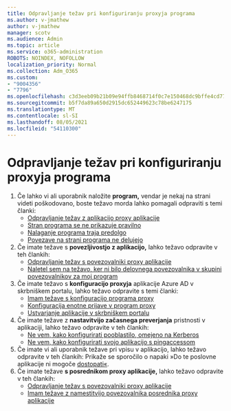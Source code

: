 ```yaml
---
title: Odpravljanje težav pri konfiguriranju proxyja programa
ms.author: v-jmathew
author: v-jmathew
manager: scotv
ms.audience: Admin
ms.topic: article
ms.service: o365-administration
ROBOTS: NOINDEX, NOFOLLOW
localization_priority: Normal
ms.collection: Adm_O365
ms.custom:
- "9004356"
- "7796"
ms.openlocfilehash: c3d3eeb09b21b09e94ffb8468714f0c7e150468dc9bffe4cd7745fb5d7237908
ms.sourcegitcommit: b5f7da89a650d2915dc652449623c78be6247175
ms.translationtype: MT
ms.contentlocale: sl-SI
ms.lasthandoff: 08/05/2021
ms.locfileid: "54110300"
---
```

# <a name="resolve-problems-when-configuring-the-app-proxy"></a>Odpravljanje težav pri konfiguriranju proxyja programa

1. Če lahko vi ali uporabnik naložite **program,** vendar je nekaj na strani videti poškodovano, boste težavo morda lahko pomagali odpraviti s temi članki:
    - [Odpravljanje težav z aplikacijo proxy aplikacije](https://docs.microsoft.com/azure/active-directory/manage-apps/application-proxy-debug-apps)
    - [Stran programa se ne prikazuje pravilno](https://docs.microsoft.com/azure/active-directory/application-proxy-page-appearance-broken-problem)
    - [Nalaganje programa traja predolgo](https://docs.microsoft.com/azure/active-directory/application-proxy-page-load-speed-problem)
    - [Povezave na strani programa ne delujejo](https://docs.microsoft.com/azure/active-directory/application-proxy-page-links-broken-problem)
2. Če imate težave s **povezljivostjo z aplikacijo,** lahko težavo odpravite v teh člankih:
    - [Odpravljanje težav s povezovalniki proxy aplikacije](https://docs.microsoft.com/azure/active-directory/manage-apps/application-proxy-debug-connectors)
    - [Naletel sem na težavo, ker ni bilo delovnega povezovalnika v skupini povezovalnikov za moj program](https://docs.microsoft.com/azure/active-directory/application-proxy-connectivity-no-working-connector)
3. Če imate težavo s **konfiguracijo proxyja** aplikacije Azure AD v skrbniškem portalu, lahko težavo odpravite s temi članki:
    - [Imam težave s konfiguracijo programa proxy](https://docs.microsoft.com/azure/active-directory/application-proxy-config-how-to)
    - [Konfiguracija enotne prijave v program proxy](https://docs.microsoft.com/azure/active-directory/application-proxy-config-sso-how-to)
    - [Ustvarjanje aplikacije v skrbniškem portalu](https://docs.microsoft.com/azure/active-directory/application-proxy-config-problem)
4. Če imate težave z **nastavitvijo začasnega preverjanja** pristnosti v aplikaciji, lahko težavo odpravite v teh člankih:
    - [Ne vem, kako konfigurirati pooblastilo, omejeno na Kerberos](https://docs.microsoft.com/azure/active-directory/application-proxy-back-end-kerberos-constrained-delegation-how-to)
    - [Ne vem, kako konfigurirati svojo aplikacijo s pingaccessom](https://docs.microsoft.com/azure/active-directory/application-proxy-back-end-ping-access-how-to)
5. Če imate vi ali uporabnik težave pri vpisu v aplikacijo, lahko težavo odpravite v teh člankih: Prikaže se sporočilo o napaki »Do te poslovne aplikacije ni mogoče [dostopati«](https://docs.microsoft.com/azure/active-directory/application-proxy-sign-in-bad-gateway-timeout-error).
6. Če imate težave **s posrednikom proxy aplikacije,** lahko težavo odpravite v teh člankih:
    - [Odpravljanje težav s povezovalniki proxy aplikacije](https://docs.microsoft.com/azure/active-directory/manage-apps/application-proxy-debug-connectors)
    - [Imam težave z namestitvijo povezovalnika posrednika proxy aplikacije](https://docs.microsoft.com/azure/active-directory/application-proxy-connector-installation-problem)
